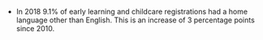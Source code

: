 -   In 2018 9.1% of early learning and childcare registrations had a
    home language other than English. This is an increase of 3
    percentage points since 2010.
